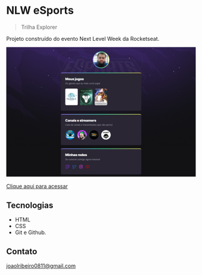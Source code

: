 # NLW eSports
> Trilha Explorer

Projeto construído do evento Next Level Week da Rocketseat.

![preview](./.github/preview.png)

[Clique aqui para acessar](https://joaolgxp.github.io/nlw-esports-explorer/)

## Tecnologias

- HTML
- CSS
- Git e Github.

## Contato

joaolribeiro0811@gmail.com